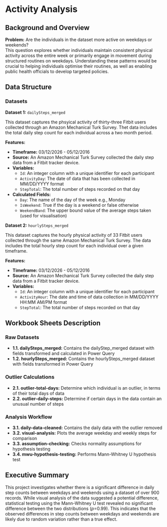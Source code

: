 # Activity Analysis
## Background and Overview
**Problem:** Are the individuals in the dataset more active on weekdays or weekends? \
This question explores whether individuals maintain consistent physical activity across the entire week or primarily engage in movement during structured routines on weekdays. Understanding these patterns would be crucial to helping individuals optimise their routines, as well as enabling public health officials to develop targeted policies.

## Data Structure 
### Datasets 

**Dataset 1:** `dailySteps_merged`

This dataset captures the phsyical activity of thirty-three Fitbit users collected through an Amazon Mechanical Turk Survey. Thet data includes the total daily step count for each individual across a two month period.

**Features:**
- **Timeframe:** 03/12/2026 - 05/12/2016
- **Source:** An Amazon Mechanical Turk Survey collected the daily step data from a Fitbit tracker device.
- **Variables:**
  - `Id`: An integer column with a unique identifier for each participant
  - `ActivityDay`: The date of data that has been collected in MM/DD/YYYY format
  - `StepTotal`: The total number of steps recorded on that day
- **Calculated Fields:**
  - `Day`: The name of the day of the week e.g., Monday
  - `IsWeekend`: True if the day is a weekend or false otherwise
  - `WeekendBand`: The upper bound value of the average steps taken (used for visualisation)

**Dataset 2:** `hourlySteps_merged`

This dataset captures the hourly physical activity of 33 Fitbit users collected through the same Amazon Mechanical Turk Survey. The data includes the total hourly step count for each individual over a given timeframe.

**Features:**
- **Timeframe:** 03/12/2026 - 05/12/2016
- **Source:** An Amazon Mechanical Turk Survey collected the daily step data from a Fitbit tracker device.
- **Variables:**
  - `Id`: An integer column with a unique identifier for each participant
  - `ActivityHour`: The date and time of data collection in MM/DD/YYYY HH:MM AM/PM format
  - `StepTotal`: The total number of steps recorded on that day

## Workbook Sheets Description
### Raw Datasets 
- **1.1. dailySteps_merged:** Contains the dailyStep_merged dataset with fields transformed and calculated in Power Query
- **1.2. hourlySteps_merged:** Contains the hourlySteps_merged dataset with fields transformed in Power Query

### Outlier Calculations
- **2.1. outlier-total-days:** Determine which individual is an outlier, in terms of their total days of data
- **2.2. outlier-daily-steps:** Determine if certain days in the data contain an unusual number of steps

### Analysis Workflow
- **3.1. daily-data-cleaned:** Contains the daily data with the outlier removed
- **3.2. visual-analysis:** Plots the average weekday and weekly steps for comparison
- **3.3. assumption-checking:** Checks normality assumptions for hypothesis testing
- **3.4. mwu-hypothesis-testing:** Performs Mann-Whitney U hypothesis test

## Executive Summary
This project investigates whether there is a significant difference in daily step counts between weekdays and weekends using a dataset of over 900 records. While visual analysis of the data suggested a potential difference, statistical testing using the Mann-Whitney U test revealed no significant difference between the two distributions ($p$=0.99). This indicates that the observed differences in step counts between weekdays and weekends are likely due to random variation rather than a true effect.


